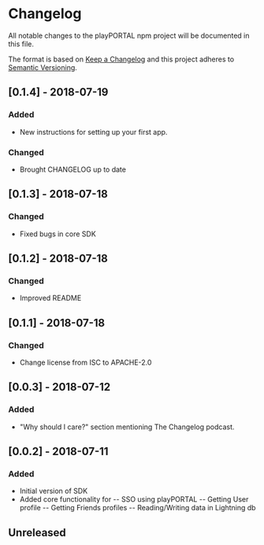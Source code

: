 # Changelog
All notable changes to the playPORTAL npm project will be documented in this file.

The format is based on [Keep a Changelog](http://keepachangelog.com/en/1.0.0/)
and this project adheres to [Semantic Versioning](http://semver.org/spec/v2.0.0.html).


## [0.1.4] - 2018-07-19
### Added
- New instructions for setting up your first app.
 
### Changed
- Brought CHANGELOG up to date


## [0.1.3] - 2018-07-18
### Changed
- Fixed bugs in core SDK

## [0.1.2] - 2018-07-18
### Changed
- Improved README

## [0.1.1] - 2018-07-18
### Changed
- Change license from ISC to APACHE-2.0

## [0.0.3] - 2018-07-12
### Added
- "Why should I care?" section mentioning The Changelog podcast.

## [0.0.2] - 2018-07-11
### Added
- Initial version of SDK
- Added core functionality for
-- SSO using playPORTAL
-- Getting User profile
-- Getting Friends profiles
-- Reading/Writing data in Lightning db


## Unreleased
[0.1.0]: https://github.com/Dynepic/playPORTALnpm/v0.1.0...HEAD
[0.0.1]: https://github.com/Dynepic/playPORTALnpm/v0.0.1...HEAD

